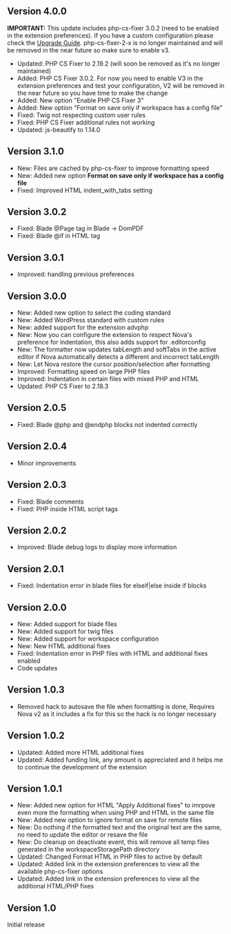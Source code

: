 ## Version 4.0.0

**IMPORTANT:** This update includes php-cs-fixer 3.0.2 (need to be enabled in the extension preferences). If you have a custom configuration please check the [Upgrade Guide](https://github.com/FriendsOfPHP/PHP-CS-Fixer/blob/v3.0.0/UPGRADE-v3.md). php-cs-fixer-2-x is no longer maintained and will be removed in the near future so make sure to enable v3.

- Updated: PHP CS Fixer to 2.19.2 (will soon be removed as it's no longer maintained)
- Added: PHP CS Fixer 3.0.2. For now you need to enable V3 in the extension preferences and test your configuration, V2 will be removed in the near future so you have time to make the change
- Added: New option "Enable PHP CS Fixer 3"
- Added: New option "Format on save only if workspace has a config file"
- Fixed: Twig not respecting custom user rules
- Fixed: PHP CS Fixer additional rules not working
- Updated: js-beautify to 1.14.0

## Version 3.1.0

- New: Files are cached by php-cs-fixer to improve formatting speed
- New: Added new option **Format on save only if workspace has a config file**
- Fixed: Improved HTML indent_with_tabs setting

## Version 3.0.2

- Fixed: Blade @Page tag in Blade -> DomPDF
- Fixed: Blade @if in HTML tag

## Version 3.0.1

- Improved: handling previous preferences

## Version 3.0.0

- New: Added new option to select the coding standard
- New: Added WordPress standard with custom rules
- New: added support for the extension advphp
- New: Now you can configure the extension to respect Nova's preference for indentation, this also adds support for .editorconfig
- New: The formatter now updates tabLength and softTabs in the active editor if Nova automatically detects a different and incorrect tabLength
- New: Let Nova restore the cursor position/selection after formatting
- Improved: Formatting speed on large PHP files
- Improved: Indentation in certain files with mixed PHP and HTML
- Updated: PHP CS Fixer to 2.18.3

## Version 2.0.5

- Fixed: Blade @php and @endphp blocks not indented correctly

## Version 2.0.4

- Minor improvements

## Version 2.0.3

- Fixed: Blade comments
- Fixed: PHP inside HTML script tags

## Version 2.0.2

- Improved: Blade debug logs to display more information

## Version 2.0.1

- Fixed: Indentation error in blade files for elseif|else inside if blocks

## Version 2.0.0

- New: Added support for blade files
- New: Added support for twig files
- New: Added support for workspace configuration
- New: New HTML additional fixes
- Fixed: Indentation error in PHP files with HTML and additional fixes enabled
- Code updates

## Version 1.0.3

- Removed hack to autosave the file when formatting is done, Requires Nova v2 as it includes a fix for this so the hack is no longer necessary

## Version 1.0.2

- Updated: Added more HTML additional fixes
- Updated: Added funding link, any amount is appreciated and it helps me to continue the development of the extension

## Version 1.0.1

- New: Added new option for HTML "Apply Additional fixes" to imrpove even more the formatting when using PHP and HTML in the same file
- New: Added new option to ignore format on save for remote files
- New: Do nothing if the formatted text and the original text are the same, no need to update the editor or resave the file
- New: Do cleanup on deactivate event, this will remove all temp files generated in the workspaceStoragePath directory
- Updated: Changed Format HTML in PHP files to active by default
- Updated: Added link in the extension preferences to view all the available php-cs-fixer options
- Updated: Added link in the extension preferences to view all the additional HTML/PHP fixes

## Version 1.0

Initial release
